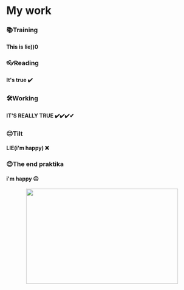 #                                             My work
### __📚Training__
#### This is lie))0
### __👓Reading__
#### It's true ✔️ 
### __🛠️Working__
#### IT'S REALLY TRUE ✔️✔️✔️✔
### __😔Tilt__
#### LIE(i'm happy) ❌
### __😊The end praktika__
#### i'm happy ☹
<p align="center">
<p align="center">
  <img width="400" height="250" src="https://github.com/mills3123/thisminework/edit/master/README.md/shrek.webp">
</p>
